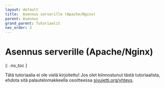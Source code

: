 ```yaml
---
layout: default
title:  Asennus serverille (Apache/Nginx)
parent: Asennus
grand_parent: Tutoriaalit
nav_order: 3
---
```


# Asennus serverille (Apache/Nginx)
{: .no_toc }

Tätä tutoriaalia ei ole vielä kirjoitettu! Jos olet kiinnostunut tästä tutoriaalista, ehdota sitä palautelomakkeella osoitteessa [sivujetti.org/yhteys](https://www.sivujetti.org/early-access/yhteys).
